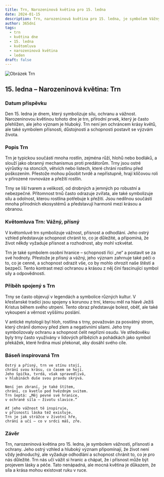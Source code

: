 ```yaml
---
title: Trn, Narozeninová květina pro 15. ledna
date: 2024-01-15
description: Trn, narozeninová květina pro 15. ledna, je symbolem Vážný, přísný. Objevte její jedinečný význam, fascinující příběhy a poezii, která oslavuje její krásu.
author: 365dní
tags:
  - trn
  - květina dne
  - 15. ledna
  - květomluva
  - narozeninová květina
  - leden
draft: false
---
```


![Obrázek Trn](https://cdn.pixabay.com/photo/2016/11/12/14/06/spur-1818848_1280.jpg#center)


## 15. ledna – Narozeninová květina: Trn

### Datum příspěvku

Den 15. ledna je dnem, který symbolizuje sílu, ochranu a vážnost. Narozeninovou květinou tohoto dne je trn, přírodní prvek, který je často přehlížen, ale jeho význam je hluboký. Trn není jen ochráncem krásy květů, ale také symbolem přísnosti, důstojnosti a schopnosti postavit se výzvám života.

### Popis Trn

Trn je typickou součástí mnoha rostlin, zejména růží, hlohů nebo bodláků, a slouží jako obranný mechanismus proti predátorům. Trny jsou ostré výrůstky na stoncích, větvích nebo listech, které chrání rostlinu před poškozením. Přestože mohou působit tvrdě a nepřístupně, hrají klíčovou roli v přirozené rovnováze a přežití rostlin.

Trny se liší tvarem a velikostí, od drobných a jemných po robustní a nebezpečné. Přítomnost trnů často odrazuje zvířata, ale také symbolizuje sílu a odolnost, kterou rostlina potřebuje k přežití. Jsou nedílnou součástí mnoha přírodních ekosystémů a představují harmonii mezi krásou a obranou.

### Květomluva Trn: Vážný, přísný

V květomluvě trn symbolizuje vážnost, přísnost a odhodlání. Jeho ostrý vzhled představuje schopnost chránit to, co je důležité, a připomíná, že život někdy vyžaduje přísnost a rozhodnost, aby mohl vzkvétat.

Trn je také symbolem osobní hranice – schopnosti říci „ne“ a postavit se za své hodnoty. Přestože je přísný a vážný, jeho význam zahrnuje také péči o to, co je cenné, a schopnost odrazit vše, co by mohlo ohrozit naše štěstí a bezpečí. Tento kontrast mezi ochranou a krásou z něj činí fascinující symbol síly a odpovědnosti.

### Příběh spojený s Trn

Trny se často objevují v legendách a symbolice různých kultur. V křesťanské tradici jsou spojeny s korunou z trní, kterou měl na hlavě Ježíš Kristus během svého utrpení. Tento obraz představuje bolest, oběť, ale také vykoupení a věrnost vyššímu poslání.

V antické mytologii byl hloh, rostlina s trny, považován za posvátný strom, který chránil domovy před zlem a negativními silami. Jeho trny symbolizovaly ochranu a schopnost čelit nepřízni osudu. Ve středověku byly trny často využívány v lidových příbězích a pohádkách jako symbol překážek, které hrdina musí překonat, aby dosáhl svého cíle.

### Báseň inspirovaná Trn

```
Ostrý a přísný, trn ve stínu stojí,  
chrání svou krásu, co časem se hojí.  
Jeho špička, tvrdá, však spravedlivá,  
v hlubinách duše svou pravdu skrývá.  

Není jen zbraní, je také štítem,  
chrání, co kvetlo pod hvězdným svitem.  
Trn šeptá: „Měj pevné své hranice,  
v ochraně síla – životu slavice.“  

Ať jeho vážnost tě inspiruje,  
v přísnosti láska též existuje.  
Trn je jak strážce v životní hře,  
chrání a učí – co v srdci máš, zře.  
```

### Závěr

Trn, narozeninová květina pro 15. ledna, je symbolem vážnosti, přísnosti a ochrany. Jeho ostrý vzhled a hluboký význam připomínají, že život není vždy jednoduchý, ale vyžaduje odhodlání a schopnost chránit to, co je pro nás důležité. Trn nás učí vážit si hranic a chápat, že i přísnost může být projevem lásky a péče. Tato nenápadná, ale mocná květina je důkazem, že síla a krása mohou existovat ruku v ruce.